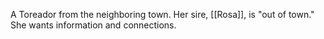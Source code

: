 A Toreador from the neighboring town. Her sire, [[Rosa]], is "out of town." She wants information and connections.